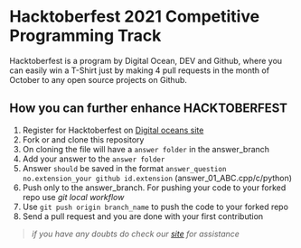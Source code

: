 # Hacktoberfest 2021  Competitive Programming Track

Hacktoberfest is a program by Digital Ocean, DEV and Github, where you can easily win a T-Shirt just by making 4 pull requests in the month of October to any open source projects on Github.

## How you can further enhance HACKTOBERFEST


1. Register for Hacktoberfest on [Digital oceans site](https://hacktoberfest.digitalocean.com/)
2. Fork or and clone this repository
3. On cloning the file will have a `answer folder` in the answer_branch 
4. Add your answer to the  `answer folder`
5. Answer `should` be saved in the format `answer_question no.extension_your github id.extension` (answer_01_ABC.cpp/c/python)
6. Push only to the answer_branch. For pushing your code to your forked repo use _git local workflow_
7. Use `git push origin branch_name` to push the code to your forked repo
8. Send a pull request and you are done with your first contribution

> *if you have any doubts do check our [site]() for assistance*
